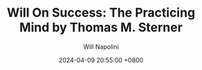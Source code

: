 ---
title: "Will On Success: The Practicing Mind by Thomas M. Sterner"
author: Will Napolini
date: 2024-04-09 20:55:00 +0800
categories: [Mindset, Book-summaries]
tags:
  [
    practicing-mind,
    thomas-m-sterner,
    mindfulness,
    mental-clarity,
    focus,
    concentration,
    creativity,
    stress-reduction,
    artist's-mindset,
    mental-discipline,
    peak-performance,
    growth-mindset,
    flow-state,
    cultivating-awareness,
    cultivating-presence,
    self-improvement,
    mental-health,
    artistic-practice,
    mindful-living,
    focus-and-attention,
    personal-growth,
    inner-peace
  ]
image: https://pbs.twimg.com/media/GO2Ff7GXsAABaWo?format=jpg&name=large
alt: "Will On Success: The Practicing Mind by Thomas M. Sterner"
fallback:
  - 
  # Replace with the URL of your backup image
  -
  # Replace with the URL of your backup image
---